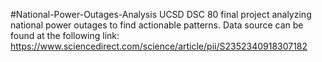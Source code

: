 #National-Power-Outages-Analysis
UCSD DSC 80 final project analyzing national power outages to find actionable patterns. Data source can be found at the following link: https://www.sciencedirect.com/science/article/pii/S2352340918307182
